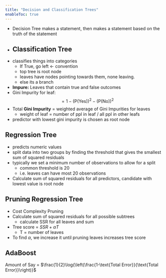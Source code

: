 ```yaml
---
title: "Decision and Classification Trees"
enableToc: true
---
```


- Decision Tree makes a statement, then makes a statement based on the truth of the statement
- ## Classification Tree
- classifies things into categories
	- If True, go left <- convention 
	- top tree is root node
	- leaves have nodes pointing towards them, none leaving.
	- else its a branch
- **Impure:** Leaves that contain true and false outcomes 
- Gini Impurity for leaf: $$=1-(\text{P(Yes)})^2-(\text{P(No)})^2$$
- Total **Gini Impurity** = weighted average of Gini Impurities for leaves
	- weight of leaf = number of ppl in leaf / all ppl in other leafs
- predictor with lowest gini impurity is chosen as root node
## Regression Tree 
- predicts numeric values 
- split data into two groups by finding the threshold that gives the smallest sum of squared residuals
- typically we set a minimum number of observations to allow for a split
	- common threshold is 20
	- i.e. leaves can have most 20 observations 
- Calculate sum of squared residuals for all predictors, candidate with lowest value is root node

## Pruning Regression Tree
- Cost Complexity Pruning 
- Calculate sum of squared residuals for all possible subtrees 
	- calculate SSR for all leaves and sum 
- Tree score = $SSR +\alpha T$
	- T = number of leaves
- To find $\alpha$, we increase it until pruning leaves increases tree score 


## AdaBoost

Amount of Say = $\frac{1}{2}\log{\left(\frac{1-\text{Total Error}}{\text{Total Error}}\right)}$
